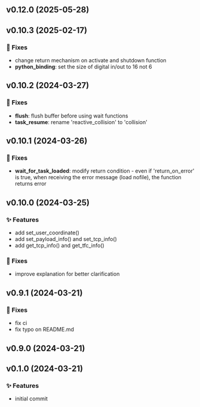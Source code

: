 ## v0.12.0 (2025-05-28)

## v0.10.3 (2025-02-17)

### 🐛 Fixes

- change return mechanism on activate and shutdown function
- **python_binding**: set the size of digital in/out to 16 not 6

## v0.10.2 (2024-03-27)

### 🐛 Fixes

- **flush**: flush buffer before using wait functions
- **task_resume**: rename 'reactive_collision' to 'collision'

## v0.10.1 (2024-03-26)

### 🐛 Fixes

- **wait_for_task_loaded**: modify return condition - even if 'return_on_error' is true, when receiving the error message (load nofile), the function returns error

## v0.10.0 (2024-03-25)

### ✨ Features

- add set_user_coordinate()
- add set_payload_info() and set_tcp_info()
- add get_tcp_info() and get_tfc_info()

### 🐛 Fixes

- improve explanation for better clarification

## v0.9.1 (2024-03-21)

### 🐛 Fixes

- fix ci
- fix typo on README.md

## v0.9.0 (2024-03-21)

## v0.1.0 (2024-03-21)

### ✨ Features

- initial commit
